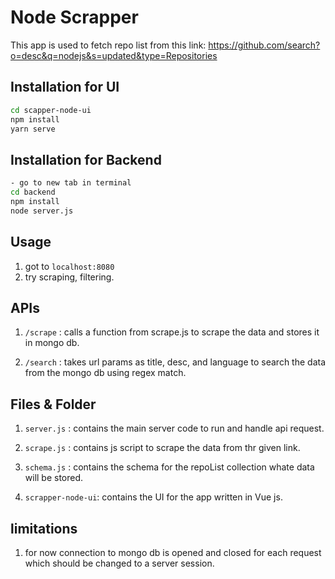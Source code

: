 # Node Scrapper

This app is used to fetch repo list from this link: https://github.com/search?o=desc&q=nodejs&s=updated&type=Repositories

## Installation for UI

```bash
cd scapper-node-ui
npm install
yarn serve
```
## Installation for Backend

```bash
- go to new tab in terminal
cd backend
npm install
node server.js
```

## Usage

1) got to `localhost:8080`
2) try scraping, filtering.

## APIs

1) `/scrape` : calls a function from scrape.js to scrape the data and stores it in mongo db.

2) `/search` : takes url params as title, desc, and language to search the data from the mongo db using regex match.

## Files & Folder

1) `server.js` : contains the main server code to run and handle api request.

2) `scrape.js` : contains js script to scrape the data from thr given link.

3) `schema.js` : contains the schema for the repoList collection whate data will be stored.

4) `scrapper-node-ui`: contains the UI for the app written in Vue js.

## limitations

1) for now connection to mongo db is opened and closed for each request which should be changed to a server session.
